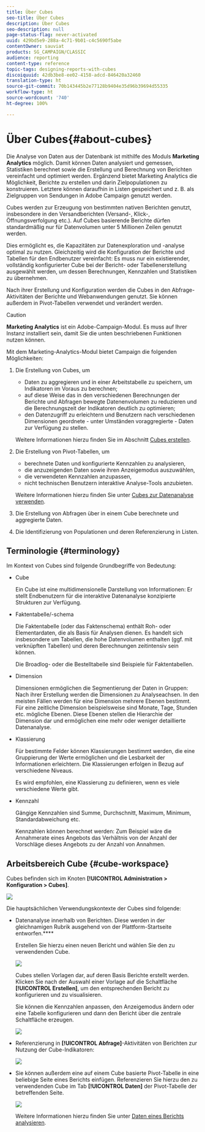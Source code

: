 ```yaml
---
title: Über Cubes
seo-title: Über Cubes
description: Über Cubes
seo-description: null
page-status-flag: never-activated
uuid: 429bd5e9-288a-4c71-9b01-c4c5690f5abe
contentOwner: sauviat
products: SG_CAMPAIGN/CLASSIC
audience: reporting
content-type: reference
topic-tags: designing-reports-with-cubes
discoiquuid: 42db3be8-ee02-4158-adcd-846420a32460
translation-type: ht
source-git-commit: 70b143445b2e77128b9404e35d96b39694d55335
workflow-type: ht
source-wordcount: '740'
ht-degree: 100%

---
```



# Über Cubes{#about-cubes}

Die Analyse von Daten aus der Datenbank ist mithilfe des Moduls **Marketing Analytics** möglich. Damit können Daten analysiert und gemessen, Statistiken berechnet sowie die Erstellung und Berechnung von Berichten vereinfacht und optimiert werden. Ergänzend bietet Marketing Analytics die Möglichkeit, Berichte zu erstellen und darin Zielpopulationen zu konstruieren. Letztere können daraufhin in Listen gespeichert und z. B. als Zielgruppen von Sendungen in Adobe Campaign genutzt werden.

Cubes werden zur Erzeugung von bestimmten nativen Berichten genutzt, insbesondere in den Versandberichten (Versand-, Klick-, Öffnungsverfolgung etc.). Auf Cubes basierende Berichte dürfen standardmäßig nur für Datenvolumen unter 5 Millionen Zeilen genutzt werden.

Dies ermöglicht es, die Kapazitäten zur Datenexploration und -analyse optimal zu nutzen. Gleichzeitig wird die Konfiguration der Berichte und Tabellen für den Endbenutzer vereinfacht: Es muss nur ein existierender, vollständig konfigurierter Cube bei der Bericht- oder Tabellenerstellung ausgewählt werden, um dessen Berechnungen, Kennzahlen und Statistiken zu übernehmen.

Nach ihrer Erstellung und Konfiguration werden die Cubes in den Abfrage-Aktivitäten der Berichte und Webanwendungen genutzt. Sie können außerdem in Pivot-Tabellen verwendet und verändert werden.

>[!CAUTION]
>
>**Marketing Analytics** ist ein Adobe-Campaign-Modul. Es muss auf Ihrer Instanz installiert sein, damit Sie die unten beschriebenen Funktionen nutzen können.

Mit dem Marketing-Analytics-Modul bietet Campaign die folgenden Möglichkeiten:

1. Die Erstellung von Cubes, um

   * Daten zu aggregieren und in einer Arbeitstabelle zu speichern, um Indikatoren im Voraus zu berechnen;
   * auf diese Weise das in den verschiedenen Berechnungen der Berichte und Abfragen bewegte Datenenvolumen zu reduzieren und die Berechnungszeit der Indikatoren deutlich zu optimieren;
   * den Datenzugriff zu erleichtern und Benutzern nach verschiedenen Dimensionen geordnete - unter Umständen voraggregierte - Daten zur Verfügung zu stellen.

   Weitere Informationen hierzu finden Sie im Abschnitt [Cubes erstellen](../../reporting/using/creating-indicators.md).

1. Die Erstellung von Pivot-Tabellen, um

   * berechnete Daten und konfigurierte Kennzahlen zu analysieren,
   * die anzuzeigenden Daten sowie ihren Anzeigemodus auszuwählen,
   * die verwendeten Kennzahlen anzupassen,
   * nicht technischen Benutzern interaktive Analyse-Tools anzubieten.

   Weitere Informationen hierzu finden Sie unter [Cubes zur Datenanalyse verwenden](../../reporting/using/using-cubes-to-explore-data.md).

1. Die Erstellung von Abfragen über in einem Cube berechnete und aggregierte Daten.
1. Die Identifizierung von Populationen und deren Referenzierung in Listen.

## Terminologie {#terminology}

Im Kontext von Cubes sind folgende Grundbegriffe von Bedeutung:

* Cube

   Ein Cube ist eine multidimensionelle Darstellung von Informationen: Er stellt Endbenutzern für die interaktive Datenanalyse konzipierte Strukturen zur Verfügung.

* Faktentabelle/-schema

   Die Faktentabelle (oder das Faktenschema) enthält Roh- oder Elementardaten, die als Basis für Analysen dienen. Es handelt sich insbesondere um Tabellen, die hohe Datenvolumen enthalten (ggf. mit verknüpften Tabellen) und deren Berechnungen zeitintensiv sein können.

   Die Broadlog- oder die Bestelltabelle sind Beispiele für Faktentabellen.

* Dimension

   Dimensionen ermöglichen die Segmentierung der Daten in Gruppen: Nach ihrer Erstellung werden die Dimensionen zu Analyseachsen. In den meisten Fällen werden für eine Dimension mehrere Ebenen bestimmt. Für eine zeitliche Dimension beispielsweise sind Monate, Tage, Stunden etc. mögliche Ebenen. Diese Ebenen stellen die Hierarchie der Dimension dar und ermöglichen eine mehr oder weniger detaillierte Datenanalyse.

* Klassierung

   Für bestimmte Felder können Klassierungen bestimmt werden, die eine Gruppierung der Werte ermöglichen und die Lesbarkeit der Informationen erleichtern. Die Klassierungen erfolgen in Bezug auf verschiedene Niveaus.

   Es wird empfohlen, eine Klassierung zu definieren, wenn es viele verschiedene Werte gibt.

* Kennzahl

   Gängige Kennzahlen sind Summe, Durchschnitt, Maximum, Minimum, Standardabweichung etc.

   Kennzahlen können berechnet werden: Zum Beispiel wäre die Annahmerate eines Angebots das Verhältnis von der Anzahl der Vorschläge dieses Angebots zu der Anzahl von Annahmen.

## Arbeitsbereich Cube {#cube-workspace}

Cubes befinden sich im Knoten **[!UICONTROL Administration > Konfiguration > Cubes]**.

![](assets/s_advuser_cube_node.png)

Die hauptsächlichen Verwendungskontexte der Cubes sind folgende:

* Datenanalyse innerhalb von Berichten. Diese werden in der gleichnamigen Rubrik ausgehend von der Plattform-Startseite entworfen.****

   Erstellen Sie hierzu einen neuen Bericht und wählen Sie den zu verwendenden Cube.

   ![](assets/cube_create_new.png)

   Cubes stellen Vorlagen dar, auf deren Basis Berichte erstellt werden. Klicken Sie nach der Auswahl einer Vorlage auf die Schaltfläche **[!UICONTROL Erstellen]**, um den entsprechenden Bericht zu konfigurieren und zu visualisieren.

   Sie können die Kennzahlen anpassen, den Anzeigemodus ändern oder eine Tabelle konfigurieren und dann den Bericht über die zentrale Schaltfläche erzeugen.

   ![](assets/cube_display_new.png)

* Referenzierung in **[!UICONTROL Abfrage]**-Aktivitäten von Berichten zur Nutzung der Cube-Indikatoren:

   ![](assets/s_advuser_query_using_a_cube.png)

* Sie können außerdem eine auf einem Cube basierte Pivot-Tabelle in eine beliebige Seite eines Berichts einfügen. Referenzieren Sie hierzu den zu verwendenden Cube im Tab **[!UICONTROL Daten]** der Pivot-Tabelle der betreffenden Seite.

   ![](assets/s_advuser_cube_in_report.png)

   Weitere Informationen hierzu finden Sie unter [Daten eines Berichts analysieren](../../reporting/using/using-cubes-to-explore-data.md#exploring-the-data-in-a-report).

